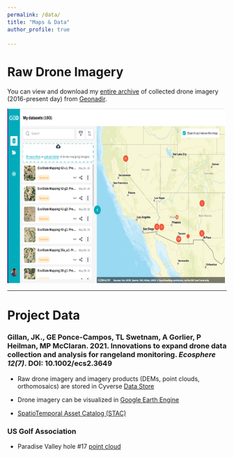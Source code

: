 ```yaml
---
permalink: /data/
title: "Maps & Data"
author_profile: true

---
```


# Raw Drone Imagery

You can view and download my [entire archive](https://data.geonadir.com/social-profile/55?extent=-14055722.19%2C3597708.43%2C-11227317.52%2C5224300.12) of collected drone imagery (2016-present day) from [Geonadir](https://geonadir.com/).


  <a href="https://data.geonadir.com/social-profile/55?extent=-14055722.19%2C3597708.43%2C-11227317.52%2C5224300.12" target="_blank">
    <img src="../images/geonadir.png" alt="blah" width="500" height="400">
  </a>

___

# Project Data

### Gillan, JK., GE Ponce-Campos, TL Swetnam, A Gorlier, P Heilman, MP McClaran. 2021. Innovations to expand drone data collection and analysis for rangeland monitoring. *Ecosphere 12(7)*. DOI: 10.1002/ecs2.3649

* Raw drone imagery and imagery products (DEMs, point clouds, orthomosaics) are stored in Cyverse [Data Store](https://datacommons.cyverse.org/browse/iplant/home/shared/commons_repo/curated/Gillan_Ecosphere_2021)
    
* Drone imagery can be visualized in [Google Earth Engine](https://bit.ly/srer-drone-2019)

* [SpatioTemporal Asset Catalog (STAC)](https://radiantearth.github.io/stac-browser/#/external/stac.cyverse.org/collections/Santa%20Rita%20Ecostate%20Mapping%20-%20May%202019)


### US Golf Association

* Paradise Valley hole #17 [point cloud](https://viewer.copc.io/?state=ee15e0b9ae036865eaada9f398c2d27de94c2cde71bd92cf117156296bf46ab0)

